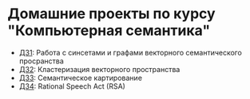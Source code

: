 # Домашние проекты по курсу "Компьютерная семантика"
* [ДЗ1](hw1_Kozlova.ipynb): Работа с синсетами и графами векторного семантического просранства
* [ДЗ2](hw2_Kozlova.ipynb): Кластеризация векторного пространства
* [ДЗ3](hw3_Kozlova.ipynb): Семантическое картирование
* [ДЗ4](hw3_Kozlova.ipynb): Rational Speech Act (RSA)
